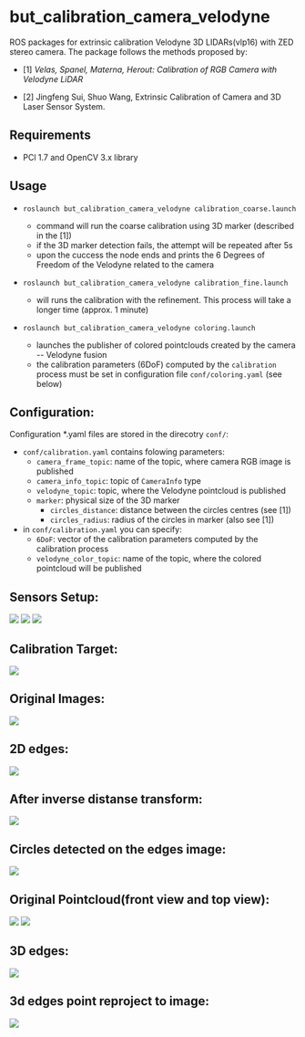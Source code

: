 but_calibration_camera_velodyne
===============================

ROS packages for extrinsic calibration Velodyne 3D LIDARs(vlp16) with ZED stereo camera.
The package follows the methods proposed by:

* [1] *Velas, Spanel, Materna, Herout: Calibration of RGB Camera with Velodyne LiDAR*

* [2] Jingfeng Sui, Shuo Wang, Extrinsic Calibration of Camera and 3D Laser Sensor System. 

Requirements
------------

* PCl 1.7 and OpenCV 3.x library

Usage
-----

- `roslaunch but_calibration_camera_velodyne calibration_coarse.launch`
    - command will run the coarse calibration using 3D marker (described in the [1])
    - if the 3D marker detection fails, the attempt will be repeated after 5s
    - upon the cuccess the node ends and prints the 6 Degrees of Freedom of the Velodyne related to the camera

- `roslaunch but_calibration_camera_velodyne calibration_fine.launch`
    - will runs the calibration with the refinement. This process will take a longer time (approx. 1 minute)

- `roslaunch but_calibration_camera_velodyne coloring.launch`
    - launches the publisher of colored pointclouds created by the camera -- Velodyne fusion
    - the calibration parameters (6DoF) computed by the `calibration` process must be set in configuration file `conf/coloring.yaml` (see below)

Configuration:
--------------

Configuration *.yaml files are stored in the direcotry `conf/`:

- `conf/calibration.yaml` contains folowing parameters:
    - `camera_frame_topic`: name of the topic, where camera RGB image is published
    - `camera_info_topic`: topic of `CameraInfo` type
    - `velodyne_topic`: topic, where the Velodyne pointcloud is published
    - `marker`: physical size of the 3D marker 
        - `circles_distance`: distance between the circles centres (see [1])
        - `circles_radius`: radius of the circles in marker (also see [1])
- in `conf/calibration.yaml` you can specify:
    - `6DoF`: vector of the calibration parameters computed by the calibration process
    - `velodyne_color_topic`: name of the topic, where the colored pointcloud will be published

Sensors Setup:
--------------
![](https://github.com/suijingfeng/but_velodyne/blob/master/but_calibration_camera_velodyne/doc/cccOri/fig/sensor.JPG)
![](https://github.com/suijingfeng/but_velodyne/blob/master/but_calibration_camera_velodyne/doc/cccOri/fig/experimentSmall.JPG)
![](https://github.com/suijingfeng/but_velodyne/blob/master/but_calibration_camera_velodyne/doc/cccOri/fig/frames.png)


Calibration Target:
-------------------
![](https://github.com/suijingfeng/but_velodyne/blob/master/but_calibration_camera_velodyne/doc/cccOri/fig/calibrationBoardFrontSmall.JPG)

Original Images:
------------------
![](https://github.com/suijingfeng/but_velodyne/blob/master/but_calibration_camera_velodyne/doc/cccOri/fig/frame_rgb.JPG)

2D edges:
------------------

![](https://github.com/suijingfeng/but_velodyne/blob/master/but_calibration_camera_velodyne/doc/cccOri/fig/ImgEdge.JPG)


After inverse distanse transform:
------------------

![](https://github.com/suijingfeng/but_velodyne/blob/master/but_calibration_camera_velodyne/doc/cccOri/fig/IDTE2.JPG)

Circles detected on the edges image:
----------------
![](https://github.com/suijingfeng/but_velodyne/blob/master/but_calibration_camera_velodyne/doc/cccOri/fig/HoughCircle.jpg)

Original Pointcloud(front view and top view):
------------------
![](https://github.com/suijingfeng/but_velodyne/blob/master/but_calibration_camera_velodyne/doc/cccOri/fig/frontview.jpg)
![](https://github.com/suijingfeng/but_velodyne/blob/master/but_calibration_camera_velodyne/doc/cccOri/fig/top_view.jpg)


3D edges:
------------------
![](https://github.com/suijingfeng/but_velodyne/blob/master/but_calibration_camera_velodyne/doc/cccOri/fig/edgespoint_s.png)


3d edges point reproject to image:
-------------
![](https://github.com/suijingfeng/but_velodyne/blob/master/but_calibration_camera_velodyne/doc/cccOri/fig/fine_calib_proj.jpg)



